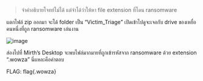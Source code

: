 > จำคำอธิบายโจทย์ไม่ได้ แต่จำได้ว่าให้หา file extension ที่โดน ransomware
> 

แตกไฟล์ zip ออกมา จะได้ folder เป็น “Victim_Triage” เปิดเข้าไปดูจะเจอกับ drive ของเหยื่อคนหนึ่งที่ถูก ransomware เล่นงาน

![image](https://github.com/user-attachments/assets/e04d4b50-c08d-4909-8129-b75e254d042e)

ส่องไปที่ Mirth’s Desktop จะพบไฟล์มากมายที่ถูกเข้ารหัสจาก ransomware ด้วย extension “.wowza” นี่แหละคือคำตอบ

FLAG: flag{.wowza}
